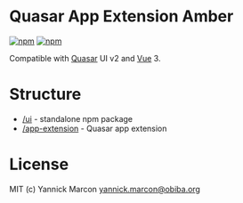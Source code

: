 # Quasar App Extension Amber

[![npm](https://img.shields.io/npm/v/@obiba/quasar-app-extension-amber.svg?label=quasar-app-extension-amber)](https://www.npmjs.com/package/@obiba/quasar-app-extension-amber)
[![npm](https://img.shields.io/npm/dt/@obiba/quasar-app-extension-amber.svg)](https://www.npmjs.com/package/@obiba/quasar-app-extension-amber)

Compatible with [Quasar](https://quasar.dev/) UI v2 and [Vue](https://vuejs.org/) 3.

# Structure
* [/ui](ui) - standalone npm package
* [/app-extension](app-extension) - Quasar app extension

# License
MIT (c) Yannick Marcon <yannick.marcon@obiba.org>
